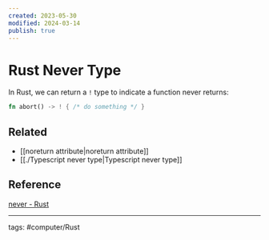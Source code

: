 ```yaml
---
created: 2023-05-30
modified: 2024-03-14
publish: true
---
```


# Rust Never Type

In Rust, we can return a `!` type to indicate a function never returns:

```rust
fn abort() -> ! { /* do something */ }
```

## Related
- [[noreturn attribute|noreturn attribute]]
- [[./Typescript never type|Typescript never type]]

## Reference
[never - Rust](https://doc.rust-lang.org/std/primitive.never.html)

---
tags: #computer/Rust